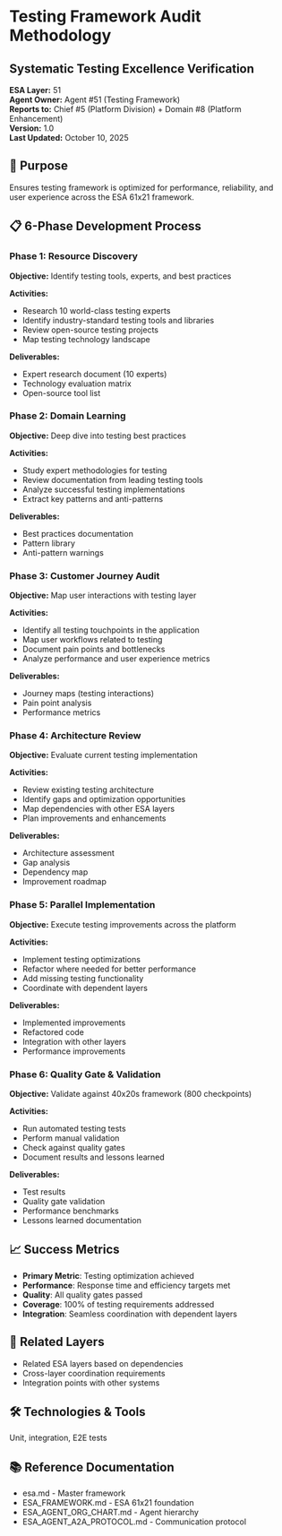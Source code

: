 # Testing Framework Audit Methodology
## Systematic Testing Excellence Verification

**ESA Layer:** 51  
**Agent Owner:** Agent #51 (Testing Framework)  
**Reports to:** Chief #5 (Platform Division) + Domain #8 (Platform Enhancement)  
**Version:** 1.0  
**Last Updated:** October 10, 2025

## 🎯 Purpose
Ensures testing framework is optimized for performance, reliability, and user experience across the ESA 61x21 framework.

## 📋 6-Phase Development Process

### Phase 1: Resource Discovery
**Objective:** Identify testing tools, experts, and best practices

**Activities:**
- Research 10 world-class testing experts
- Identify industry-standard testing tools and libraries
- Review open-source testing projects
- Map testing technology landscape

**Deliverables:**
- Expert research document (10 experts)
- Technology evaluation matrix
- Open-source tool list

### Phase 2: Domain Learning
**Objective:** Deep dive into testing best practices

**Activities:**
- Study expert methodologies for testing
- Review documentation from leading testing tools
- Analyze successful testing implementations
- Extract key patterns and anti-patterns

**Deliverables:**
- Best practices documentation
- Pattern library
- Anti-pattern warnings

### Phase 3: Customer Journey Audit
**Objective:** Map user interactions with testing layer

**Activities:**
- Identify all testing touchpoints in the application
- Map user workflows related to testing
- Document pain points and bottlenecks
- Analyze performance and user experience metrics

**Deliverables:**
- Journey maps (testing interactions)
- Pain point analysis
- Performance metrics

### Phase 4: Architecture Review
**Objective:** Evaluate current testing implementation

**Activities:**
- Review existing testing architecture
- Identify gaps and optimization opportunities
- Map dependencies with other ESA layers
- Plan improvements and enhancements

**Deliverables:**
- Architecture assessment
- Gap analysis
- Dependency map
- Improvement roadmap

### Phase 5: Parallel Implementation
**Objective:** Execute testing improvements across the platform

**Activities:**
- Implement testing optimizations
- Refactor where needed for better performance
- Add missing testing functionality
- Coordinate with dependent layers

**Deliverables:**
- Implemented improvements
- Refactored code
- Integration with other layers
- Performance improvements

### Phase 6: Quality Gate & Validation
**Objective:** Validate against 40x20s framework (800 checkpoints)

**Activities:**
- Run automated testing tests
- Perform manual validation
- Check against quality gates
- Document results and lessons learned

**Deliverables:**
- Test results
- Quality gate validation
- Performance benchmarks
- Lessons learned documentation

## 📈 Success Metrics
- **Primary Metric**: Testing optimization achieved
- **Performance**: Response time and efficiency targets met
- **Quality**: All quality gates passed
- **Coverage**: 100% of testing requirements addressed
- **Integration**: Seamless coordination with dependent layers

## 🔗 Related Layers
- Related ESA layers based on dependencies
- Cross-layer coordination requirements
- Integration points with other systems

## 🛠️ Technologies & Tools
Unit, integration, E2E tests

## 📚 Reference Documentation
- esa.md - Master framework
- ESA_FRAMEWORK.md - ESA 61x21 foundation
- ESA_AGENT_ORG_CHART.md - Agent hierarchy
- ESA_AGENT_A2A_PROTOCOL.md - Communication protocol
